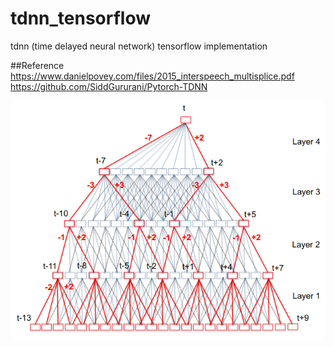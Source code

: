 # tdnn_tensorflow
tdnn (time delayed neural network) tensorflow implementation

##Reference
https://www.danielpovey.com/files/2015_interspeech_multisplice.pdf
https://github.com/SiddGururani/Pytorch-TDNN


![tdnn](tdnn)
